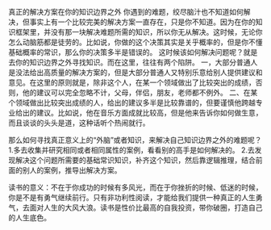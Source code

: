 真正的解决方案在你的知识边界之外
你遇到的难题，绞尽脑汁也不知道如何解决，但事实上有一个比较完美的解决方案一直存在，只是你不知道。因为在你的知识框架里，并没有那一块解决难题所需的知识，所以你无从解决。这时候，无论你怎么动脑筋都是徒劳的。比如说，你做的这个决策其实是关乎概率的，但是你不懂基础概率的常识，那么你的决策多半是错误的。
这时候该如何解决问题呢？就是去你的知识边界之外寻找知识。而在这里，往往有两个陷阱。
    一，大部分普通人是没法给出高质量的解决方案的，但是大部分普通人又特别乐意给别人提供建议和意见。在这里的原则就是，除非这个人，在某一个领域做出了比较突出的成绩，否则，他的建议可以完全忽略不计，父母，伴侣，朋友，老师都不例外。
    二、在某个领域做出比较突出成绩的人，给出的建议多半是比较靠谱的，但要谨慎他跨越专业给出的建议。比如说，他在音乐方面成就比较高，但是他来告诉你如何做生意，而且谈谈的头头是道，这种话听个热闹就行。

那么如何寻找真正意义上的“外脑”或者知识，来解决自己知识边界之外的难题呢？
    1.多去收集并研究相同或者相同属性的案例，看看别的高手是如何解决的。
    2.去发现解决这个问题所需要的基础常识知识，补齐这个知识，然后靠逻辑推理，结合前面的别人的案例，推导出解决方案。

读书的意义：不在于你成功的时候有多风光，而在于你挫折的时候、低迷的时候，你是不是有勇气继续前行。只有非功利性阅读，才能给我们提供一种真正的人生勇气，去面对人生的大风大浪。读书是性价比最高的自我投资，带你破圈，打造自己的人生底色。
